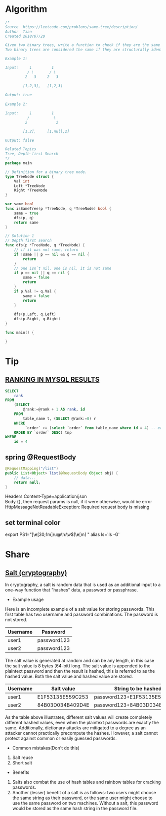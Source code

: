 # Algorithm

```Go
/*
Source  https://leetcode.com/problems/same-tree/description/
Author  Tian
Created 2018/07/20

Given two binary trees, write a function to check if they are the same or not.
Two binary trees are considered the same if they are structurally identical and the nodes have the same value.

Example 1:

Input:     1         1
          / \       / \
         2   3     2   3

        [1,2,3],   [1,2,3]
        
Output: true
        
Example 2:

Input:     1         1
          /           \
         2             2

        [1,2],     [1,null,2]

Output: false

Related Topics 
Tree, Depth-first Search
*/
package main

// Definition for a binary tree node.
type TreeNode struct {
    Val int
    Left *TreeNode
    Right *TreeNode
}

var same bool
func isSameTree(p *TreeNode, q *TreeNode) bool {
    same = true
    dfs(p, q)
    return same
}

// Solution 1
// Depth first search
func dfs(p *TreeNode, q *TreeNode) {
    // if it was not same, return
    if !same || p == nil && q == nil {
        return
    }
    // one isn`t nil, one is nil, it is not same
    if p == nil || q == nil {
        same = false
        return
    }
    if p.Val != q.Val {
        same = false
        return
    }
    
    dfs(p.Left, q.Left)
    dfs(p.Right, q.Right)
}

func main() {

}
```

# Tip

## [RANKING IN MYSQL RESULTS](https://stackoverflow.com/questions/2520357/mysql-get-row-number-on-select)
```SQL
SELECT 
    rank
FROM
    (SELECT 
        @rank:=@rank + 1 AS rank, id
    FROM
        table_name t, (SELECT @rank:=0) r
    WHERE
         `order` >= (select `order` from table_name where id = 4) -- exclude id =4 after data
    ORDER BY `order` DESC) tmp
WHERE
    id = 4
```

## spring @RequestBody

```Java
@RequestMapping("/list")
public List<Object> list(@RequestBody Object obj) {
    // data...
    return null;
}
```
Headers Content-Type=application/json <br/>
Body {}, then request params is null, if it were otherwise, would be error HttpMessageNotReadableException: Required request body is missing

## set terminal color
export PS1="\[\e[30;1m\]\u@\h:\w\$\[\e[m\] "
alias ls='ls -G'

# Share

## [Salt (cryptography)](https://en.wikipedia.org/wiki/Salt_(cryptography))

In cryptography, a salt is random data that is used as an additional input to a one-way function that "hashes" data, a password or passphrase.

* Example usage

Here is an incomplete example of a salt value for storing passwords. This first table has two username and password combinations. The password is not stored.

Username | Password
--- | ---
user1 | password123
user2 | password123

The salt value is generated at random and can be any length, in this case the salt value is 8 bytes (64-bit) long. The salt value is appended to the plaintext password and then the result is hashed, this is referred to as the hashed value. Both the salt value and hashed value are stored.

Username | Salt value | String to be hashed | Hashed value = SHA256 (Password + Salt value)
--- | --- | --- | ---
user1 | E1F53135E559C253 | password123+E1F53135E559C253 | 72AE25495A7981C40622D49F9A52E4F1565C90F048F59027BD9C8C8900D5C3D8
user2 | 84B03D034B409D4E | password123+84B03D034B409D4E | B4B6603ABC670967E99C7E7F1389E40CD16E78AD38EB1468EC2AA1E62B8BED3A

As the table above illustrates, different salt values will create completely different hashed values, even when the plaintext passwords are exactly the same. Additionally, dictionary attacks are mitigated to a degree as an attacker cannot practically precompute the hashes. However, a salt cannot protect against common or easily guessed passwords.

* Common mistakes(Don't do this)

1. Salt reuse
2. Short salt

* Benefits

1. Salts also combat the use of hash tables and rainbow tables for cracking passwords.
2. Another (lesser) benefit of a salt is as follows: two users might choose the same string as their password, or the same user might choose to use the same password on two machines. Without a salt, this password would be stored as the same hash string in the password file.
